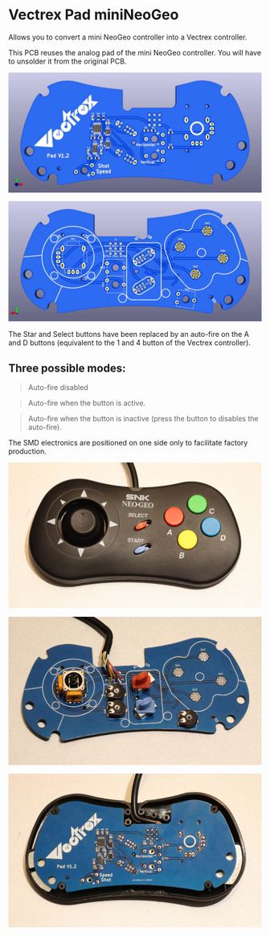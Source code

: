 # Vectrex Pad miniNeoGeo

Allows you to convert a mini NeoGeo controller into a Vectrex controller.

This PCB reuses the analog pad of the mini NeoGeo controller. You will have to unsolder it from the original PCB.

![PCB Top](https://github.com/Guimli/Vectrex-Pad-miniNeoGeo/raw/main/Images/Vectrex%20Pad%20miniNeoGeo%20Top.jpg)

![PCB Bottom](https://github.com/Guimli/Vectrex-Pad-miniNeoGeo/raw/main/Images/Vectrex%20Pad%20miniNeoGeo%20Bottom.jpg)

The Star and Select buttons have been replaced by an auto-fire on the A and D buttons (equivalent to the 1 and 4 button of the Vectrex controller).

## Three possible modes:

> Auto-fire disabled

> Auto-fire when the button is active.

> Auto-fire when the button is inactive (press the button to disables the auto-fire).

The SMD electronics are positioned on one side only to facilitate factory production.

![Image01](https://github.com/Guimli/Vectrex-Pad-miniNeoGeo/raw/main/Images/Image01.jpg)

![Image02](https://github.com/Guimli/Vectrex-Pad-miniNeoGeo/raw/main/Images/Image02.jpg)

![Image03](https://github.com/Guimli/Vectrex-Pad-miniNeoGeo/raw/main/Images/Image03.jpg)